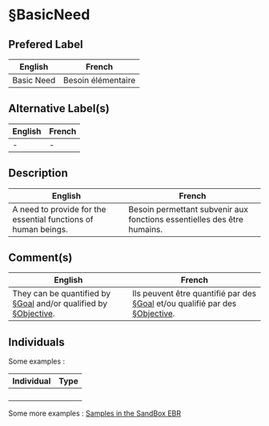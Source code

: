 §BasicNeed
==


Prefered Label
-
<table>
    <thead>
        <tr>
            <th>English</th>
            <th>French</th>
        </tr>
    </thead>
    <tbody>
        <tr>
            <td>Basic Need</td>
            <td>Besoin élémentaire</td>
        </tr>
    </tbody>
</table>

Alternative Label(s)
-
<table>
    <thead>
        <tr>
            <th>English</th>
            <th>French</th>
        </tr>
    </thead>
    <tbody>
        <tr>
            <td>-</td>
            <td>-</td>
        </tr>
    </tbody>
</table>

Description
-
<table>
    <thead>
        <tr>
            <th>English</th>
            <th>French</th>
        </tr>
    </thead>
    <tbody>
        <tr>
            <td>A need to provide for the essential functions of human beings.</td>
            <td>Besoin permettant subvenir aux fonctions essentielles des être humains.</td>
        </tr>
    </tbody>
</table>

Comment(s)
-
<table>
    <thead>
        <tr>
            <th>English</th>
            <th>French</th>
        </tr>
    </thead>
    <tbody>
        <tr>
            <td>They can be quantified by <a href="https://github.com/iPlumb3r/EcosystemMapping/blob/master/1_Semantic/Conceptionary/%C2%A7Goal.md">§Goal</a> and/or qualified by <a href="https://github.com/iPlumb3r/EcosystemMapping/blob/master/1_Semantic/Conceptionary/%C2%A7Objective.md">§Objective</a>.</td>
            <td>Ils peuvent être quantifié par des <a href="https://github.com/iPlumb3r/EcosystemMapping/blob/master/1_Semantic/Conceptionary/%C2%A7Goal.md">§Goal</a> et/ou qualifié par des <a href="https://github.com/iPlumb3r/EcosystemMapping/blob/master/1_Semantic/Conceptionary/%C2%A7Objective.md">§Objective</a>.</td>
        </tr>
    </tbody>
</table>

Individuals
-


Some examples : 
<table>
    <thead>
        <tr>
            <th>Individual</th>
            <th>Type</th>
        </tr>
    </thead>
    <tbody>
        <tr>
            <td></td>
            <td></td>
        </tr>
        <tr>
            <td></td>
            <td></td>
        </tr>
        <tr>
            <td></td>
            <td></td>
        </tr>
        <tr>
            <td></td>
            <td></td>
        </tr>
    </tbody>
</table>

Some more examples : <a href="https://www.topincs.com/iPlumb3rSandBox/.index?tt=1480">Samples in the SandBox EBR</a>
